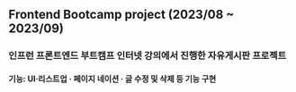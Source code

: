 ## Frontend Bootcamp project (2023/08 ~ 2023/09)
### 인프런 프론트엔드 부트캠프 인터넷 강의에서 진행한 자유게시판 프로젝트

#### 기능: UI·리스트업 · 페이지 네이션 · 글 수정 및 삭제 등 기능 구현

